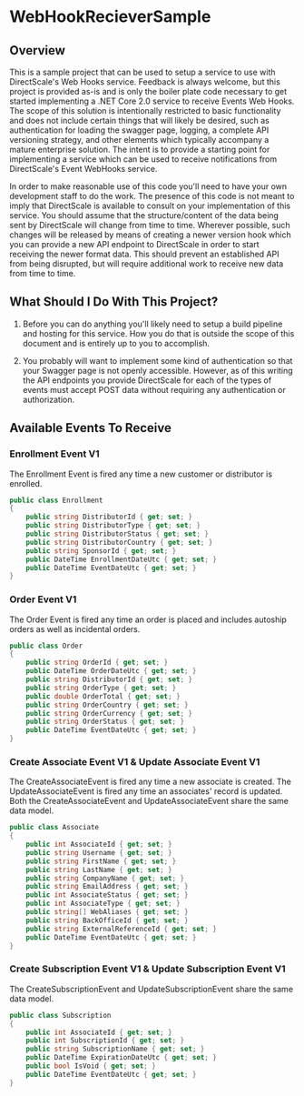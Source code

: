 # WebHookRecieverSample
## Overview
This is a sample project that can be used to setup a service to use with DirectScale's Web Hooks service.
Feedback is always welcome, but this project is provided as-is and is only the boiler plate code necessary to get
started implementing a .NET Core 2.0 service to receive Events Web Hooks.  The scope of this solution is 
intentionally restricted to basic functionality and does not include certain things that will likely be 
desired, such as authentication for loading the swagger page, logging, a complete API versioning strategy, 
and other elements which typically accompany a mature enterprise solution.  The intent is to provide a 
starting point for implementing a service which can be used to receive notifications from DirectScale's 
Event WebHooks service.

In order to make reasonable use of this code you'll need to have your own development staff to do the work.
The presence of this code is not meant to imply that DirectScale is available to consult on your implementation
of this service.  You should assume that the structure/content of the data being sent by DirectScale will change
from time to time.  Wherever possible, such changes will be released by means of creating a newer version hook which
you can provide a new API endpoint to DirectScale in order to start receiving the newer format data.  This should
prevent an established API from being disrupted, but will require additional work to receive new data from time
to time.

## What Should I Do With This Project?
1. Before you can do anything you'll likely need to setup a build pipeline and hosting for this service.
How you do that is outside the scope of this document and is entirely up to you to accomplish.

2. You probably will want to implement some kind of authentication so that your Swagger page is not openly
accessible.  However, as of this writing the API endpoints you provide DirectScale for each of the types of
events must accept POST data without requiring any authentication or authorization.

## Available Events To Receive
### Enrollment Event V1
The Enrollment Event is fired any time a new customer or distributor is enrolled.

```csharp
public class Enrollment
{
    public string DistributorId { get; set; }
    public string DistributorType { get; set; }
    public string DistributorStatus { get; set; }
    public string DistributorCountry { get; set; }
    public string SponsorId { get; set; }
    public DateTime EnrollmentDateUtc { get; set; }
    public DateTime EventDateUtc { get; set; }
}
```

### Order Event V1
The Order Event is fired any time an order is placed and includes autoship orders as well as incidental orders.

```csharp
public class Order
{
    public string OrderId { get; set; }
    public DateTime OrderDateUtc { get; set; }
    public string DistributorId { get; set; }
    public string OrderType { get; set; }
    public double OrderTotal { get; set; }
    public string OrderCountry { get; set; }
    public string OrderCurrency { get; set; }
    public string OrderStatus { get; set; }
    public DateTime EventDateUtc { get; set; }
}
```

### Create Associate Event V1 & Update Associate Event V1
The CreateAssociateEvent is fired any time a new associate is created.
The UpdateAssociateEvent is fired any time an associates' record is updated.
Both the CreateAssociateEvent and UpdateAssociateEvent share the same data model.

```csharp
public class Associate
{
    public int AssociateId { get; set; }
    public string Username { get; set; }
    public string FirstName { get; set; }
    public string LastName { get; set; }
    public string CompanyName { get; set; }
    public string EmailAddress { get; set; }
    public int AssociateStatus { get; set; }
    public int AssociateType { get; set; }
    public string[] WebAliases { get; set; }
    public string BackOfficeId { get; set; }
    public string ExternalReferenceId { get; set; }
    public DateTime EventDateUtc { get; set; }
}
```


### Create Subscription Event V1 & Update Subscription Event V1
The CreateSubscriptionEvent and UpdateSubscriptionEvent share the same data model.

```csharp
public class Subscription
{
    public int AssociateId { get; set; }
    public int SubscriptionId { get; set; }
    public string SubscriptionName { get; set; }
    public DateTime ExpirationDateUtc { get; set; }
    public bool IsVoid { get; set; }
    public DateTime EventDateUtc { get; set; }
}
```